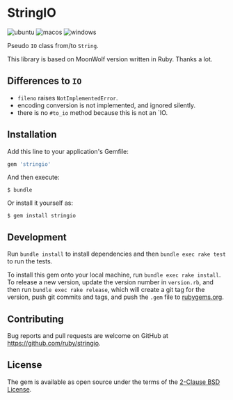 # StringIO

![ubuntu](https://github.com/ruby/stringio/workflows/ubuntu/badge.svg?branch=master&event=push)
![macos](https://github.com/ruby/stringio/workflows/macos/badge.svg?branch=master&event=push)
![windows](https://github.com/ruby/stringio/workflows/windows/badge.svg?branch=master&event=push)

Pseudo `IO` class from/to `String`.

This library is based on MoonWolf version written in Ruby.  Thanks a lot.

## Differences to `IO`

* `fileno` raises `NotImplementedError`.
* encoding conversion is not implemented, and ignored silently.
* there is no `#to_io` method because this is not an `IO.

## Installation

Add this line to your application's Gemfile:

```ruby
gem 'stringio'
```

And then execute:

    $ bundle

Or install it yourself as:

    $ gem install stringio

## Development

Run `bundle install` to install dependencies and then `bundle exec rake test` to run the tests. 

To install this gem onto your local machine, run `bundle exec rake install`. To release a new version, update the version number in `version.rb`, and then run `bundle exec rake release`, which will create a git tag for the version, push git commits and tags, and push the `.gem` file to [rubygems.org](https://rubygems.org).

## Contributing

Bug reports and pull requests are welcome on GitHub at https://github.com/ruby/stringio.

## License

The gem is available as open source under the terms of the [2-Clause BSD License](https://opensource.org/licenses/BSD-2-Clause).
